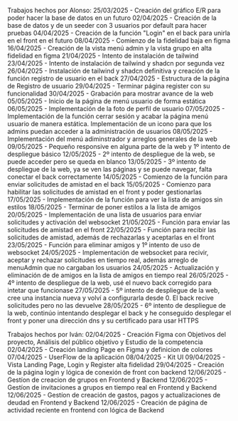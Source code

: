 Trabajos hechos por Alonso:
25/03/2025 - Creación del gráfico E/R para poder hacer la base de datos en un futuro
02/04/2025 - Creación de la base de datos y de un seeder con 3 usuarios por default para hacer pruebas
04/04/2025 - Creación de la función "Login" en el back para unirla en el front en el futuro
08/04/2025 - Comienzo de la fidelidad baja en figma
16/04/2025 - Creación de la vista menú admin y la vista grupo en alta fidelidad en figma
21/04/2025 - Intento de instalación de tailwind
23/04/2025 - Intento de instalación de tailwind y shadcn por segunda vez
26/04/2025 - Instalación de tailwind y shadcn definitiva y creación de la función registro de usuario en el back
27/04/2025 - Estructura de la página de Registro de usuario
29/04/2025 - Terminar página register con su funcionalidad
30/04/2025 - Grabación para mostrar avance de la web
05/05/2025 - Inicio de la página de menú usuario de forma estática
06/05/2025 - Implementación de la foto de perfil de usuario
07/05/2025 - Implementación de la función cerrar sesión y acabar la página menú usuario de manera estática. Implementación de un icono para que los admins puedan acceder a la administración de usuarios
08/05/2025 - Implementación del menú adiminstrador y arreglos generales de la web
09/05/2025 - Pequeño responsive en alguna parte de la web y 1º intento de despliegue básico
12/05/2025 - 2º intento de despliegue de la web, se puede acceder pero se queda en blanco
13/05/2025 - 3º intento de despliegue de la web, ya se ven las páginas y se puede navegar, falta conectar el back correctamente
14/05/2025 - Comienzo de la función para enviar solicitudes de amistad en el back
15/05/2025 - Comienzo para habilitar las solicitudes de amistad en el front y poder gestionarlas
17/05/2025 - Implementación de la función para ver la lista de amigos sin estilos
18/05/2025 - Terminar de poner estilos a la lista de amigos
20/05/2025 - Implementación de una lista de usuarios para enviar solicitudes y activación del websocket
21/05/2025 - Función para enviar las solicitudes de amistad en el front
22/05/2025 - Función para recibir las solicitudes de amistad, además de rechazarlas y aceptarlas en el front
23/05/2025 - Función para eliminar amigos y 1º intento de uso de websocket
24/05/2025 - Implementación de websocket para recivir, aceptar y rechazar solicitudes en tiempo real, además arreglo de menuAdmin que no cargaban los usuarios
24/05/2025 - Actualización y eliminación de de amigos en la lista de amigos en tiempo real
26/05/2025 - 4º intento de despliegue de la web, usé el nuevo back corregido para intetar que funcionase
27/05/2025 - 5º intento de despliegue de la web, cree una instancia nueva y volví a configurarla desde 0. El back recive solicitudes pero no las devuelve
28/05/2025 - 6º intento de despliegue de la web, continúo intentando desplegar el back y he conseguido desplegar el front y poner una dirección dns y su certificado para usar HTTPS

Trabajos hechos por Iván:
02/04/2025 - Creación Figma con Objetivos del proyecto, Análisis del público objetivo y Estudio de la competencia
02/04/2025 - Creación landing Page en Figma y definicion de colores
07/04/2025 - UserFlow de la aplicación
08/04/2025 - Kit UI
09/04/2025 - Vista Landing Page, Login y Register alta fidelidad
29/04/2025 - Creación de la página login y lógica de conexión de front con backend
12/06/2025 - Gestíon de creacion de grupos en Frontend y Backend
12/06/2025 - Gestíon de invitaciones a grupos en tiempo real en Frontend y Backend
12/06/2025 - Gestíon de creación de gastos, pagos y actualizaciones de deudad en Frontend y Backend
12/06/2025 - Creación de página de actividad reciente en frontend con lógica de Backend
